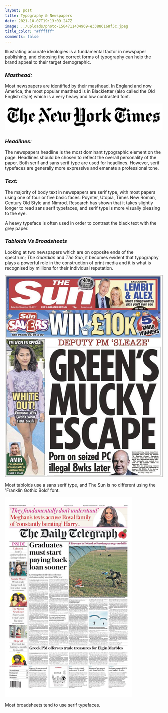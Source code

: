 ```yaml
---
layout: post
title: Typography & Newspapers
date: 2021-10-07T19:13:09.247Z
image: ../uploads/photo-1504711434969-e33886168f5c.jpeg
title_color: "#ffffff"
comments: false
---
```

Illustrating accurate ideologies is a fundamental factor in newspaper publishing, and choosing the correct forms of typography can help the brand appeal to their target demographic. 



### ***Masthead:*** 

Most newspapers are identified by their masthead. In England and now America, the most popular masthead is in Blackletter (also called the Old English style) which is a very heavy and low contrasted font. 

![](../uploads/toptal-blog-image-1539195576090-3c64f10b3768c850aa6a1e81dc980950.jpeg)



### *Headlines:*

The newspapers headline is the most dominant typographic element on the page. Headlines should be chosen to reflect the overall personality of the paper. Both serif and sans serif type are used for headlines. However, serif typefaces are generally more expressive and emanate a professional tone.

### *Text:*

The majority of body text in newspapers are serif type, with most papers using one of four or five basic faces: Poynter, Utopia, Times New Roman, Century Old Style and Nimrod. Research has shown that it takes slightly longer to read sans serif typefaces, and serif type is more visually pleasing to the eye. 

A heavy typeface is often used in order to contrast the black text with the grey paper.



### *Tabloids Vs Broadsheets*

Looking at two newspapers which are on opposite ends of the spectrum; *The Guardian* and *The Sun*, it becomes evident that typography plays a powerful role in the construction of print media and it is what is recognised by millions for their individual reputation.

![](../uploads/sun.750.jpg "The Sun - National British Tabloid")

Most tabloids use a sans serif type, and The Sun is no different using the 'Franklin Gothic Bold' font. 

![](../uploads/ss.png "The Telegraph - National British Broadsheet")

Most broadsheets tend to use serif typefaces.